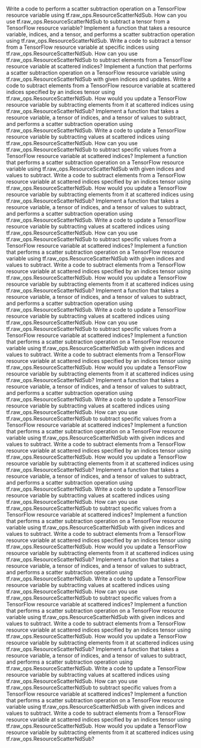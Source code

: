 Write a code to perform a scatter subtraction operation on a TensorFlow resource variable using tf.raw_ops.ResourceScatterNdSub.
How can you use tf.raw_ops.ResourceScatterNdSub to subtract a tensor from a TensorFlow resource variable?
Implement a function that takes a resource variable, indices, and a tensor, and performs a scatter subtraction operation using tf.raw_ops.ResourceScatterNdSub.
Write a code to subtract a tensor from a TensorFlow resource variable at specific indices using tf.raw_ops.ResourceScatterNdSub.
How can you use tf.raw_ops.ResourceScatterNdSub to subtract elements from a TensorFlow resource variable at scattered indices?
Implement a function that performs a scatter subtraction operation on a TensorFlow resource variable using tf.raw_ops.ResourceScatterNdSub with given indices and updates.
Write a code to subtract elements from a TensorFlow resource variable at scattered indices specified by an indices tensor using tf.raw_ops.ResourceScatterNdSub.
How would you update a TensorFlow resource variable by subtracting elements from it at scattered indices using tf.raw_ops.ResourceScatterNdSub?
Implement a function that takes a resource variable, a tensor of indices, and a tensor of values to subtract, and performs a scatter subtraction operation using tf.raw_ops.ResourceScatterNdSub.
Write a code to update a TensorFlow resource variable by subtracting values at scattered indices using tf.raw_ops.ResourceScatterNdSub.
How can you use tf.raw_ops.ResourceScatterNdSub to subtract specific values from a TensorFlow resource variable at scattered indices?
Implement a function that performs a scatter subtraction operation on a TensorFlow resource variable using tf.raw_ops.ResourceScatterNdSub with given indices and values to subtract.
Write a code to subtract elements from a TensorFlow resource variable at scattered indices specified by an indices tensor using tf.raw_ops.ResourceScatterNdSub.
How would you update a TensorFlow resource variable by subtracting elements from it at scattered indices using tf.raw_ops.ResourceScatterNdSub?
Implement a function that takes a resource variable, a tensor of indices, and a tensor of values to subtract, and performs a scatter subtraction operation using tf.raw_ops.ResourceScatterNdSub.
Write a code to update a TensorFlow resource variable by subtracting values at scattered indices using tf.raw_ops.ResourceScatterNdSub.
How can you use tf.raw_ops.ResourceScatterNdSub to subtract specific values from a TensorFlow resource variable at scattered indices?
Implement a function that performs a scatter subtraction operation on a TensorFlow resource variable using tf.raw_ops.ResourceScatterNdSub with given indices and values to subtract.
Write a code to subtract elements from a TensorFlow resource variable at scattered indices specified by an indices tensor using tf.raw_ops.ResourceScatterNdSub.
How would you update a TensorFlow resource variable by subtracting elements from it at scattered indices using tf.raw_ops.ResourceScatterNdSub?
Implement a function that takes a resource variable, a tensor of indices, and a tensor of values to subtract, and performs a scatter subtraction operation using tf.raw_ops.ResourceScatterNdSub.
Write a code to update a TensorFlow resource variable by subtracting values at scattered indices using tf.raw_ops.ResourceScatterNdSub.
How can you use tf.raw_ops.ResourceScatterNdSub to subtract specific values from a TensorFlow resource variable at scattered indices?
Implement a function that performs a scatter subtraction operation on a TensorFlow resource variable using tf.raw_ops.ResourceScatterNdSub with given indices and values to subtract.
Write a code to subtract elements from a TensorFlow resource variable at scattered indices specified by an indices tensor using tf.raw_ops.ResourceScatterNdSub.
How would you update a TensorFlow resource variable by subtracting elements from it at scattered indices using tf.raw_ops.ResourceScatterNdSub?
Implement a function that takes a resource variable, a tensor of indices, and a tensor of values to subtract, and performs a scatter subtraction operation using tf.raw_ops.ResourceScatterNdSub.
Write a code to update a TensorFlow resource variable by subtracting values at scattered indices using tf.raw_ops.ResourceScatterNdSub.
How can you use tf.raw_ops.ResourceScatterNdSub to subtract specific values from a TensorFlow resource variable at scattered indices?
Implement a function that performs a scatter subtraction operation on a TensorFlow resource variable using tf.raw_ops.ResourceScatterNdSub with given indices and values to subtract.
Write a code to subtract elements from a TensorFlow resource variable at scattered indices specified by an indices tensor using tf.raw_ops.ResourceScatterNdSub.
How would you update a TensorFlow resource variable by subtracting elements from it at scattered indices using tf.raw_ops.ResourceScatterNdSub?
Implement a function that takes a resource variable, a tensor of indices, and a tensor of values to subtract, and performs a scatter subtraction operation using tf.raw_ops.ResourceScatterNdSub.
Write a code to update a TensorFlow resource variable by subtracting values at scattered indices using tf.raw_ops.ResourceScatterNdSub.
How can you use tf.raw_ops.ResourceScatterNdSub to subtract specific values from a TensorFlow resource variable at scattered indices?
Implement a function that performs a scatter subtraction operation on a TensorFlow resource variable using tf.raw_ops.ResourceScatterNdSub with given indices and values to subtract.
Write a code to subtract elements from a TensorFlow resource variable at scattered indices specified by an indices tensor using tf.raw_ops.ResourceScatterNdSub.
How would you update a TensorFlow resource variable by subtracting elements from it at scattered indices using tf.raw_ops.ResourceScatterNdSub?
Implement a function that takes a resource variable, a tensor of indices, and a tensor of values to subtract, and performs a scatter subtraction operation using tf.raw_ops.ResourceScatterNdSub.
Write a code to update a TensorFlow resource variable by subtracting values at scattered indices using tf.raw_ops.ResourceScatterNdSub.
How can you use tf.raw_ops.ResourceScatterNdSub to subtract specific values from a TensorFlow resource variable at scattered indices?
Implement a function that performs a scatter subtraction operation on a TensorFlow resource variable using tf.raw_ops.ResourceScatterNdSub with given indices and values to subtract.
Write a code to subtract elements from a TensorFlow resource variable at scattered indices specified by an indices tensor using tf.raw_ops.ResourceScatterNdSub.
How would you update a TensorFlow resource variable by subtracting elements from it at scattered indices using tf.raw_ops.ResourceScatterNdSub?
Implement a function that takes a resource variable, a tensor of indices, and a tensor of values to subtract, and performs a scatter subtraction operation using tf.raw_ops.ResourceScatterNdSub.
Write a code to update a TensorFlow resource variable by subtracting values at scattered indices using tf.raw_ops.ResourceScatterNdSub.
How can you use tf.raw_ops.ResourceScatterNdSub to subtract specific values from a TensorFlow resource variable at scattered indices?
Implement a function that performs a scatter subtraction operation on a TensorFlow resource variable using tf.raw_ops.ResourceScatterNdSub with given indices and values to subtract.
Write a code to subtract elements from a TensorFlow resource variable at scattered indices specified by an indices tensor using tf.raw_ops.ResourceScatterNdSub.
How would you update a TensorFlow resource variable by subtracting elements from it at scattered indices using tf.raw_ops.ResourceScatterNdSub?
